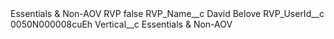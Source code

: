 <?xml version="1.0" encoding="UTF-8"?>
<CustomMetadata xmlns="http://soap.sforce.com/2006/04/metadata" xmlns:xsi="http://www.w3.org/2001/XMLSchema-instance" xmlns:xsd="http://www.w3.org/2001/XMLSchema">
    <label>Essentials &amp; Non-AOV RVP</label>
    <protected>false</protected>
    <values>
        <field>RVP_Name__c</field>
        <value xsi:type="xsd:string">David Belove</value>
    </values>
    <values>
        <field>RVP_UserId__c</field>
        <value xsi:type="xsd:string">0050N000008cuEh</value>
    </values>
    <values>
        <field>Vertical__c</field>
        <value xsi:type="xsd:string">Essentials &amp; Non-AOV</value>
    </values>
</CustomMetadata>
